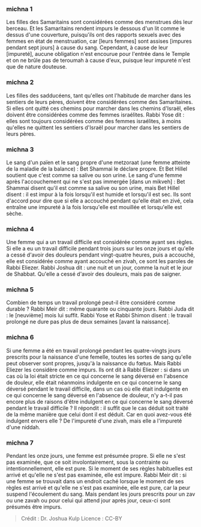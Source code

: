 
### michna 1
Les filles des Samaritains sont considérées comme des menstrues dès leur berceau. Et les Samaritains rendent impurs le dessous d'un lit comme le dessus d'une couverture, puisqu'ils ont des rapports sexuels avec des femmes en état de menstruation, car [leurs femmes] sont assises [impures pendant sept jours] à cause du sang. Cependant, à cause de leur [impureté], aucune obligation n'est encourue pour l'entrée dans le Temple et on ne brûle pas de teroumah à cause d'eux, puisque leur impureté n'est que de nature douteuse.

### michna 2
Les filles des sadducéens, tant qu'elles ont l'habitude de marcher dans les sentiers de leurs pères, doivent être considérées comme des Samaritaines. Si elles ont quitté ces chemins pour marcher dans les chemins d'Israël, elles doivent être considérées comme des femmes israélites. Rabbi Yose dit : elles sont toujours considérées comme des femmes israélites, à moins qu'elles ne quittent les sentiers d'Israël pour marcher dans les sentiers de leurs pères.

### michna 3
Le sang d'un païen et le sang propre d'une metzoraat (une femme atteinte de la maladie de la balance) : Bet Shammai le déclare propre. Et Bet Hillel soutient que c'est comme sa salive ou son urine. Le sang d'une femme après l'accouchement qui ne s'est pas immergée [dans un mikveh] : Bet Shammai disent qu'il est comme sa salive ou son urine, mais Bet Hillel disent : il est impur à la fois lorsqu'il est humide et lorsqu'il est sec. Ils sont d'accord pour dire que si elle a accouché pendant qu'elle était en zivé, cela entraîne une impureté à la fois lorsqu'elle est mouillée et lorsqu'elle est sèche.

### michna 4
Une femme qui a un travail difficile est considérée comme ayant ses règles. Si elle a eu un travail difficile pendant trois jours sur les onze jours et qu'elle a cessé d'avoir des douleurs pendant vingt-quatre heures, puis a accouché, elle est considérée comme ayant accouché en zivah, ce sont les paroles de Rabbi Eliezer. Rabbi Joshua dit : une nuit et un jour, comme la nuit et le jour de Shabbat. Qu'elle a cessé d'avoir des douleurs, mais pas de saigner.

### michna 5
Combien de temps un travail prolongé peut-il être considéré comme durable ? Rabbi Meir dit : même quarante ou cinquante jours. Rabbi Juda dit : le [neuvième] mois lui suffit. Rabbi Yose et Rabbi Shimon disent : le travail prolongé ne dure pas plus de deux semaines [avant la naissance].

### michna 6
Si une femme a été en travail prolongé pendant les quatre-vingts jours prescrits pour la naissance d'une femelle, toutes les sortes de sang qu'elle peut observer sont propres, jusqu'à la naissance du fœtus. Mais Rabbi Eliezer les considère comme impurs. Ils ont dit à Rabbi Eliezer : si dans un cas où la loi était stricte en ce qui concerne le sang déversé en l'absence de douleur, elle était néanmoins indulgente en ce qui concerne le sang déversé pendant le travail difficile, dans un cas où elle était indulgente en ce qui concerne le sang déversé en l'absence de douleur, n'y a-t-il pas encore plus de raisons d'être indulgent en ce qui concerne le sang déversé pendant le travail difficile ? Il répondit : il suffit que le cas déduit soit traité de la même manière que celui dont il est déduit. Car en quoi avez-vous été indulgent envers elle ? De l'impureté d'une zivah, mais elle a l'impureté d'une niddah.

### michna 7
Pendant les onze jours, une femme est présumée propre. Si elle ne s'est pas examinée, que ce soit involontairement, sous la contrainte ou intentionnellement, elle est pure. Si le moment de ses règles habituelles est arrivé et qu'elle ne s'est pas examinée, elle est impure. Rabbi Meir dit : si une femme se trouvait dans un endroit caché lorsque le moment de ses règles est arrivé et qu'elle ne s'est pas examinée, elle est pure, car la peur suspend l'écoulement du sang. Mais pendant les jours prescrits pour un zav ou une zavah ou pour celui qui attend jour après jour, ceux-ci sont présumés être impurs.

>Crédit : Dr. Joshua Kulp
>Licence : CC-BY